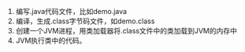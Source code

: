 1. 编写.java代码文件，比如demo.java
2. 编译，生成.class字节码文件，如demo.class
3. 创建一个JVM进程，用类加载器将.class文件中的类加载到JVM的内存中
4. JVM执行类中的代码。
